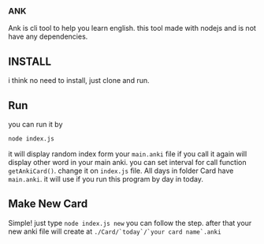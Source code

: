 ### ANK
Ank is cli tool to help you learn english.
this tool made with nodejs and is not have any dependencies.

## INSTALL

i think no need to install, just clone and run.

## Run
you can run it by 
```bash 
node index.js   
```
it will display random index form your `main.anki` file
if you call it again will display other word in your main anki. 
you can set interval for call function `getAnkiCard()`. change it on `index.js` file.
All days in folder Card have `main.anki`. it will use if you run this program by day in today.

## Make New Card 

Simple! just type `node index.js new`
you can follow the step. 
after that your new anki file will create at ```./Card/`today`/`your card name`.anki```



